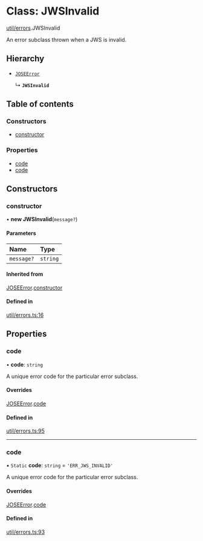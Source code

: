 # Class: JWSInvalid

[util/errors](../modules/util_errors.md).JWSInvalid

An error subclass thrown when a JWS is invalid.

## Hierarchy

- [`JOSEError`](util_errors.JOSEError.md)

  ↳ **`JWSInvalid`**

## Table of contents

### Constructors

- [constructor](util_errors.JWSInvalid.md#constructor)

### Properties

- [code](util_errors.JWSInvalid.md#code)
- [code](util_errors.JWSInvalid.md#code)

## Constructors

### constructor

• **new JWSInvalid**(`message?`)

#### Parameters

| Name | Type |
| :------ | :------ |
| `message?` | `string` |

#### Inherited from

[JOSEError](util_errors.JOSEError.md).[constructor](util_errors.JOSEError.md#constructor)

#### Defined in

[util/errors.ts:16](https://github.com/panva/jose/blob/v3.16.0/src/util/errors.ts#L16)

## Properties

### code

• **code**: `string`

A unique error code for the particular error subclass.

#### Overrides

[JOSEError](util_errors.JOSEError.md).[code](util_errors.JOSEError.md#code)

#### Defined in

[util/errors.ts:95](https://github.com/panva/jose/blob/v3.16.0/src/util/errors.ts#L95)

___

### code

▪ `Static` **code**: `string` = `'ERR_JWS_INVALID'`

A unique error code for the particular error subclass.

#### Overrides

[JOSEError](util_errors.JOSEError.md).[code](util_errors.JOSEError.md#code)

#### Defined in

[util/errors.ts:93](https://github.com/panva/jose/blob/v3.16.0/src/util/errors.ts#L93)
